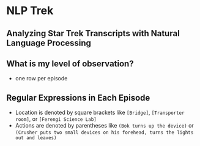 # NLP Trek

## Analyzing Star Trek Transcripts with Natural Language Processing


## What is my level of observation?
- one row per episode




## Regular Expressions in Each Episode
- Location is denoted by square brackets like `[Bridge]`, `[Transporter room]`, or `[Ferengi Science Lab]`
- Actions are denoted by parentheses like `(Bok turns up the device)` or `(Crusher puts two small devices on his forehead, turns the lights out and leaves)`
